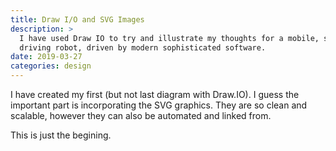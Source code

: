 ```yaml
---
title: Draw I/O and SVG Images
description: >
  I have used Draw IO to try and illustrate my thoughts for a mobile, self 
  driving robot, driven by modern sophisticated software.
date: 2019-03-27
categories: design
---
```


I have created my first (but not last diagram with Draw.IO).  I guess the
important part is incorporating the SVG graphics.  They are so clean and 
scalable, however they can also be automated and linked from.

This is just the begining.
